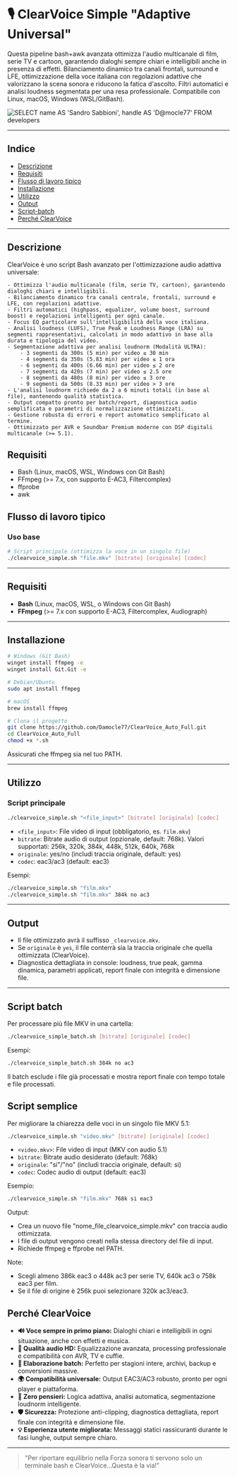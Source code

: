 # 🎙️ ClearVoice Simple "Adaptive Universal"

Questa pipeline bash+awk avanzata ottimizza l'audio multicanale di film, serie TV e cartoon, garantendo dialoghi sempre chiari e intelligibili anche in presenza di effetti. Bilanciamento dinamico tra canali frontali, surround e LFE, ottimizzazione della voce italiana con regolazioni adattive che valorizzano la scena sonora e riducono la fatica d'ascolto. Filtri automatici e analisi loudness segmentata per una resa professionale.
Compatibile con Linux, macOS, Windows (WSL/GitBash).

![SELECT name AS 'Sandro Sabbioni', handle AS 'D@mocle77' FROM developers](https://img.shields.io/badge/SELECT%20name%20AS%20'Sandro%20Sabbioni'%2C%20handle%20AS%20'D%40mocle77'%20FROM%20developers-blue)

---

## Indice


- [Descrizione](#descrizione)
- [Requisiti](#requisiti)
- [Flusso di lavoro tipico](#flusso-di-lavoro-tipico)
- [Installazione](#installazione)
- [Utilizzo](#utilizzo)
- [Output](#output)
- [Script-batch](#script-batch)
- [Perché ClearVoice](#perché-clearvoice)

---


## Descrizione


ClearVoice è uno script Bash avanzato per l'ottimizzazione audio adattiva universale:

	- Ottimizza l'audio multicanale (film, serie TV, cartoon), garantendo dialoghi chiari e intelligibili.
	- Bilanciamento dinamico tra canali centrale, frontali, surround e LFE, con regolazioni adattive.
	- Filtri automatici (highpass, equalizer, volume boost, surround boost) e regolazioni intelligenti per ogni canale.
    - Focus EQ particolare sull'intelligibilità della voce italiana.
	- Analisi loudness (LUFS), True Peak e Loudness Range (LRA) su segmenti rappresentativi, calcolati in modo adattivo in base alla durata e tipologia del video.
	- Segmentazione adattiva per analisi loudnorm (Modalità ULTRA):
		- 3 segmenti da 300s (5 min) per video ≤ 30 min
		- 4 segmenti da 350s (5.83 min) per video ≤ 1 ora
		- 6 segmenti da 400s (6.66 min) per video ≤ 2 ore
		- 7 segmenti da 420s (7 min) per video ≤ 2.5 ore
		- 8 segmenti da 480s (8 min) per video ≤ 3 ore
		- 9 segmenti da 500s (8.33 min) per video > 3 ore
	- L'analisi loudnorm richiede da 2 a 6 minuti totali (in base al file), mantenendo qualità statistica.
	- Output compatto pronto per batch/report, diagnostica audio semplificata e parametri di normalizzazione ottimizzati.
	- Gestione robusta di errori e report automatico semplificato al termine.
    - Ottimizzato per AVR e Soundbar Premium moderne con DSP digitali multicanale (>= 5.1).


## Requisiti

- Bash (Linux, macOS, WSL, Windows con Git Bash)
- FFmpeg (>= 7.x, con supporto E-AC3, Filtercomplex)
- ffprobe
- awk


## Flusso di lavoro tipico

### Uso base

```bash
# Script principale (ottimizza la voce in un singolo file)
./clearvoice_simple.sh "file.mkv" [bitrate] [originale] [codec]
```

---

## Requisiti

- **Bash** (Linux, macOS, WSL, o Windows con Git Bash)
- **FFmpeg** (>= 7.x con supporto E-AC3, Filtercomplex, Audiograph)

---

## Installazione

```bash
# Windows (Git Bash)
winget install ffmpeg -e
winget install Git.Git -e

# Debian/Ubuntu
sudo apt install ffmpeg

# macOS
brew install ffmpeg

# Clona il progetto
git clone https://github.com/Damocle77/ClearVoice_Auto_Full.git
cd ClearVoice_Auto_Full
chmod +x *.sh
```
Assicurati che ffmpeg sia nel tuo PATH.

---


## Utilizzo

### Script principale

```bash
./clearvoice_simple.sh "<file_input>" [bitrate] [originale] [codec]
```

- `<file_input>`: File video di input (obbligatorio, es. `film.mkv`)
- `bitrate`: Bitrate audio di output (opzionale, default: 768k). Valori supportati: 256k, 320k, 384k, 448k, 512k, 640k, 768k
- `originale`: yes/no (includi traccia originale, default: yes)
- `codec`: eac3/ac3 (default: eac3)

Esempi:
```bash
./clearvoice_simple.sh "film.mkv"
./clearvoice_simple.sh "film.mkv" 384k no ac3
```

---


## Output

- Il file ottimizzato avrà il suffisso `_clearvoice.mkv`.
- Se `originale` è `yes`, il file conterrà sia la traccia originale che quella ottimizzata (ClearVoice).
- Diagnostica dettagliata in console: loudness, true peak, gamma dinamica, parametri applicati, report finale con integrità e dimensione file.

---


## Script batch

Per processare più file MKV in una cartella:

```bash
./clearvoice_simple_batch.sh [bitrate] [originale] [codec]
```

Esempi:
```bash
./clearvoice_simple_batch.sh 384k no ac3
```

Il batch esclude i file già processati e mostra report finale con tempo totale e file processati.

## Script semplice

Per migliorare la chiarezza delle voci in un singolo file MKV 5.1:

```bash
./clearvoice_simple.sh "video.mkv" [bitrate] [originale] [codec]
```

- `<video.mkv>`: File video di input (MKV con audio 5.1)
- `bitrate`: Bitrate audio desiderato (default: 768k)
- `originale`: "si"/"no" (includi traccia originale, default: si)
- `codec`: Codec audio di output (default: eac3)

Esempio:
```bash
./clearvoice_simple.sh "film.mkv" 768k si eac3
```

Output:
- Crea un nuovo file "nome_file_clearvoice_simple.mkv" con traccia audio ottimizzata.
- I file di output vengono creati nella stessa directory del file di input.
- Richiede ffmpeg e ffprobe nel PATH.

Note:
- Scegli almeno 386k eac3 o 448k ac3 per serie TV, 640k ac3 o 758k eac3 per film.
- Se il file di origine è 256k puoi selezionare 320k ac3/eac3.

## Perché ClearVoice

- **🔊 Voce sempre in primo piano:** Dialoghi chiari e intelligibili in ogni situazione, anche con effetti e musica.
- **🎵 Qualità audio HD:** Equalizzazione avanzata, processing professionale e compatibilità con AVR, TV e cuffie.
- **🚀 Elaborazione batch:** Perfetto per stagioni intere, archivi, backup e conversioni massive.
- **🌍 Compatibilità universale:** Output EAC3/AC3 robusto, pronto per ogni player e piattaforma.
- **🧠 Zero pensieri:** Logica adattiva, analisi automatica, segmentazione loudnorm intelligente.
- **🛡️ Sicurezza:** Protezione anti-clipping, diagnostica dettagliata, report finale con integrità e dimensione file.
- **💡 Esperienza utente migliorata:** Messaggi statici rassicuranti durante le fasi lunghe, output sempre chiaro.

---

> "Per riportare equilibrio nella Forza sonora ti servono solo un terminale bash e ClearVoice...Questa è la via!"
